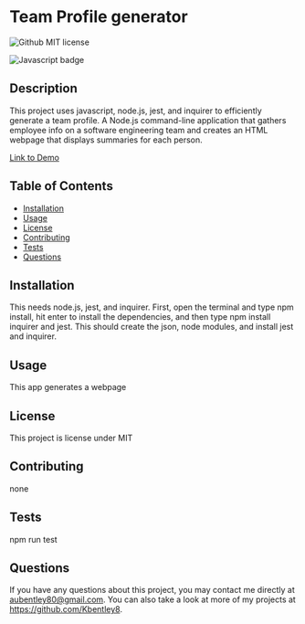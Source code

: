 # Team Profile generator
  
  ![Github MIT license](https://img.shields.io/badge/license-MIT-darkred)
  
   ![Javascript badge](https://img.shields.io/badge/Made%20with-JavaScript-1f425f.svg)
  ## Description 
  This project uses javascript, node.js, jest, and inquirer to efficiently generate a team profile. A Node.js command-line application that gathers employee info on a software engineering team and creates an HTML webpage that displays summaries for each person.

  [Link to Demo]()
  

  ## Table of Contents
  * [Installation](#installation)
  * [Usage](#usage)
  * [License](#license)
  * [Contributing](#contributing)
  * [Tests](#tests)
  * [Questions](#questions)
  
  ## Installation 
  This needs  node.js, jest, and inquirer. First, open the terminal and type npm install, hit enter to install the dependencies, and then type npm install inquirer and jest. This should create the json, node modules, and install jest and inquirer. 
  ## Usage 
  This app  generates a webpage 
  ## License 
  This project is license under MIT
  ## Contributing 
  none
  ## Tests
  npm run test
  ## Questions
  If you have any questions about this project, you may contact me directly at aubentley80@gmail.com. You can also take a look at more of my projects at https://github.com/Kbentley8.

